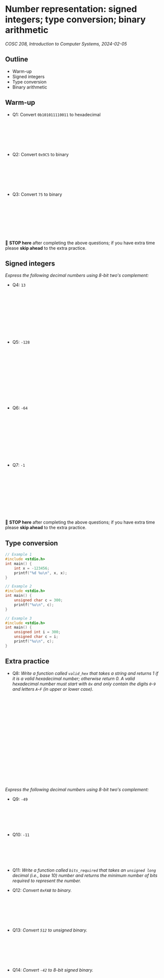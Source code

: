 # Number representation: signed integers; type conversion; binary arithmetic
_COSC 208, Introduction to Computer Systems, 2024-02-05_

## Outline
* Warm-up
* Signed integers
* Type conversion
* Binary arithmetic

## Warm-up

* Q1: Convert `0b101011110011` to hexadecimal

<p style="height:6em;"></p>

* Q2: Convert `0x9C5` to binary

<p style="height:6em;"></p>

* Q3: Convert `75` to binary

<p style="height:8em;"></p>

🛑 **STOP here** after completing the above questions; if you have extra time please **skip ahead** to the extra practice.

## Signed integers

_Express the following decimal numbers using 8-bit two's complement:_
* Q4: `13`

<p style="height:10em;"></p>

* Q5: `-128`

<p style="height:12em;"></p>

* Q6: `-64`

<p style="height:10em;"></p>

* Q7: `-1`

<p style="height:10em;"></p>

🛑 **STOP here** after completing the above questions; if you have extra time please **skip ahead** to the extra practice.

## Type conversion


```c
// Example 1
#include <stdio.h>
int main() {
    int x = -123456;
    printf("%d %u\n", x, x);
}
```


```c
// Example 2
#include <stdio.h>
int main() {
    unsigned char c = 300;
    printf("%u\n", c);
}
```


```c
// Example 3
#include <stdio.h>
int main() {
    unsigned int i = 300;
    unsigned char c = i;
    printf("%u\n", c);
}
```

<div style="page-break-after:always"></div>

## Extra practice

* Q8: _Write a function called `valid_hex` that takes a string and returns 1 if it is a valid hexadecimal number; otherwise return 0. A valid hexadecimal number must start with `0x` and only contain the digits `0`-`9` and letters `A`-`F` (in upper or lower case)._

<p style="height:20em;"></p>

_Express the following decimal numbers using 8-bit two's complement:_
* Q9: `-49`

<p style="height:5em;"></p>

* Q10: `-11`

<p style="height:5em;"></p>

* Q11: _Write a function called `bits_required` that takes an `unsigned long` decimal (i.e., base 10) number and returns the minimum number of bits required to represent the number._

<p style="page-break-after:always;"></p>

* Q12: _Convert `0xFAB` to binary._

<p style="height:6em;"></p>

* Q13: _Convert `512` to unsigned binary._

<p style="height:6em;"></p>

* Q14: _Convert `-42` to 8-bit signed binary._
